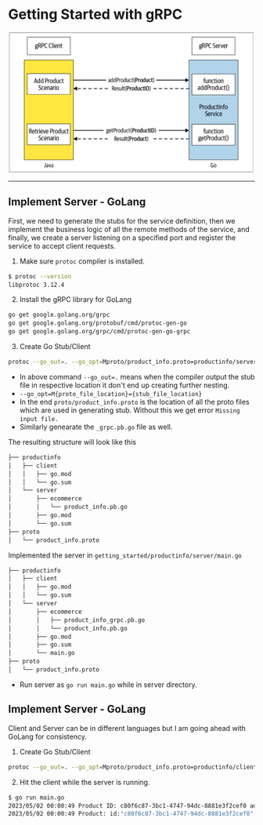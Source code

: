 # Getting Started with gRPC

<div align="center">
    <img src="grpc_client_server.png">
</div>

---

## Implement Server - GoLang
First, we need to generate the stubs for the service definition, then we implement the business logic of all the remote methods of the service, and finally, we create a server listening on a specified port and register the service to accept client requests.

1. Make sure `protoc` compiler is installed.
```bash
$ protoc --version
libprotoc 3.12.4
```
2. Install the gRPC library for GoLang
```bash
go get google.golang.org/grpc
go get google.golang.org/protobuf/cmd/protoc-gen-go
go get google.golang.org/grpc/cmd/protoc-gen-go-grpc
```

3. Create Go Stub/Client
```bash
protoc --go_out=. --go_opt=Mproto/product_info.proto=productinfo/server/ecommerce --go-grpc_out=. --go-grpc_opt=Mproto/product_info.proto=productinfo/server/ecommerce proto/product_info.proto
```
- In above command `--go_out=.` means when the compiler output the stub file in respective location it don't end up creating further nesting.
- `--go_opt=M{proto_file_location}={stub_file_location}`  
- In the end `proto/product_info.proto` is the location of all the proto files which are used in generating stub. Without this we get error `Missing input file.`
- Similarly genearate the `_grpc.pb.go` file as well.

The resulting structure will look like this
```bash
├── productinfo
│   ├── client
│   │   ├── go.mod
│   │   └── go.sum
│   └── server
│       ├── ecommerce
│       │   └── product_info.pb.go
│       ├── go.mod
│       └── go.sum
├── proto
│   └── product_info.proto
```

Implemented the server in `getting_started/productinfo/server/main.go`

```bash
├── productinfo
│   ├── client
│   │   ├── go.mod
│   │   └── go.sum
│   └── server
│       ├── ecommerce
│       │   ├── product_info_grpc.pb.go
│       │   └── product_info.pb.go
│       ├── go.mod
│       ├── go.sum
│       └── main.go
├── proto
│   └── product_info.proto
```
- Run server as `go run main.go` while in server directory.

## Implement Server - GoLang
Client and Server can be in different languages but I am going ahead with GoLang for consistency.

1. Create Go Stub/Client
```bash
protoc --go_out=. --go_opt=Mproto/product_info.proto=productinfo/client/ecommerce --go-grpc_out=. --go-grpc_opt=Mproto/product_info.proto=productinfo/client/ecommerce proto/product_info.proto
```
2. Hit the client while the server is running.
```bash
$ go run main.go 
2023/05/02 00:00:49 Product ID: c80f6c87-3bc1-4747-94dc-8881e3f2cef0 added successfully
2023/05/02 00:00:49 Product: id:"c80f6c87-3bc1-4747-94dc-8881e3f2cef0"  name:"Apple iPhone 11"  description:"Meet Apple iPhone 11. All-new dual-camera \n\tsystem with Ultra Wide and Night mode."
```
